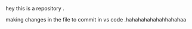 hey this is a repository .

making changes in the file to commit in vs code .hahahahahahahhahahaa 




